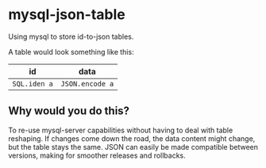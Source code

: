 # mysql-json-table

Using mysql to store id-to-json tables.

A table would look something like this:

|     id       |      data       |
|--------------|-----------------|
| `SQL.iden a` | `JSON.encode a` |

## Why would you do this?

To re-use mysql-server capabilities without having to deal with table reshaping.
If changes come down the road, the data content might change, but the table stays the same.
JSON can easily be made compatible between versions, making for smoother releases and rollbacks.
